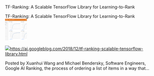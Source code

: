 TF-Ranking: A Scalable TensorFlow Library for Learning-to-Rank

TF-Ranking: A Scalable TensorFlow Library for Learning-to-Rank
![](../_resources/13e6a7f1a1c24d7e2046c5adf9b6b747.png)

![](../_resources/59a0c7b6e4848ccdabcea0636efda02b.png)https://ai.googleblog.com/2018/12/tf-ranking-scalable-tensorflow-library.html

Posted by Xuanhui Wang and Michael Bendersky, Software Engineers, Google AI Ranking, the process of ordering a list of items in a way that...